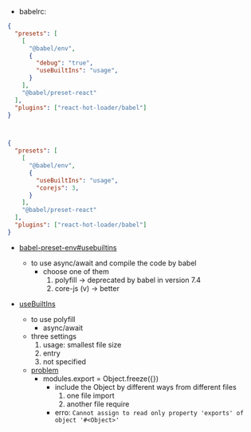 * babelrc:


```JSON
{
  "presets": [
    [
      "@babel/env",
      {
        "debug": "true",
        "useBuiltIns": "usage",
      }
    ],
    "@babel/preset-react"
  ],
  "plugins": ["react-hot-loader/babel"]
}


```


```json


{
  "presets": [
    [
      "@babel/env",
      {
        "useBuiltIns": "usage",
        "corejs": 3,
      }
    ],
    "@babel/preset-react"
  ],
  "plugins": ["react-hot-loader/babel"]
}


```

* [babel-preset-env#usebuiltins](https://babeljs.io/docs/en/babel-preset-env#usebuiltins)
  * to use async/await and compile the code by babel
    * choose one of them
      1. polyfill -> deprecated by babel in version 7.4
      2. core-js (v) -> better


* [useBuiltIns](https://www.thebasement.be/working-with-babel-7-and-webpack/)
  * to use polyfill
    * async/await
  * three settings
    1. usage: smallest file size
    2. entry
    3. not specified
  * [problem](https://github.com/webpack/webpack/issues/4039#issuecomment-419284940)
    * modules.export = Object.freeze({})
      * include the Object by different ways from different files
        1. one file import
        2. another file require
      * erro: `Cannot assign to read only property 'exports' of object '#<Object>'`
